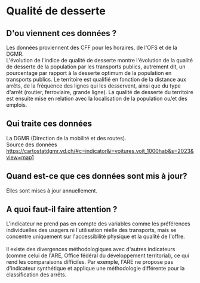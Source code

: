 <!--- Content retrieved by 'generate_doc_accordion_panels()' in fct_helpers.R & utils_helpers.R -->
<!--- Don't add linebreaks within paragraphs, add empty line at the end, prefer plain HTML for links -->

# Qualité de desserte

## D'ou viennent ces données ?

Les données proviennent des CFF pour les horaires, de l'OFS et de la DGMR.<br> L'évolution de l'indice de qualité de desserte montre l'évolution de la qualité de desserte de la population par les transports publics, autrement dit, un pourcentage par rapport à la desserte optimum de la population en transports publics. Le territoire est qualifié en fonction de la distance aux arrêts, de la fréquence des lignes qui les desservent, ainsi que du type d'arrêt (routier, ferroviaire, grande ligne). La qualité de desserte du territoire est ensuite mise en relation avec la localisation de la population ou/et des emplois. <br>

## Qui traite ces données

La DGMR (Direction de la mobilité et des routes). <br> Source des données https://cartostatdgmr.vd.ch/#c=indicator&i=voitures.voit_1000hab&s=2023&view=map1

## Quand est-ce que ces données sont mis à jour?

Elles sont mises à jour annuellement.

## A quoi faut-il faire attention ?

L'indicateur ne prend pas en compte des variables comme les préférences individuelles des usagers ni l'utilisation réelle des transports, mais se concentre uniquement sur l'accessibilité physique et la qualité de l'offre. <br><br>Il existe des divergences méthodologiques avec d'autres indicateurs (comme celui de l'ARE, Office fédéral du développement territorial), ce qui rend les comparaisons difficiles. Par exemple, l'ARE ne propose pas d'indicateur synthétique et applique une méthodologie différente pour la classification des arrêts.



